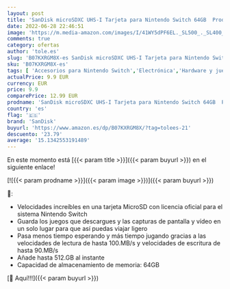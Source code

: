 ```yaml
---
layout: post
title: 'SanDisk microSDXC UHS-I Tarjeta para Nintendo Switch 64GB  Producto con Licencia de Nintendo  Color Blanco'
date: 2022-06-28 22:46:51
image: 'https://m.media-amazon.com/images/I/41WY5dPF6EL._SL500_._SL400_.jpg'
comments: true
category: ofertas
author: 'tole.es'
slug: 'B07KXRGM8X-es SanDisk microSDXC UHS-I Tarjeta para Nintendo Switch 64GB...'
sku: 'B07KXRGM8X-es'
tags: [ 'Accesorios para Nintendo Switch','Electrónica','Hardware y juegos para Nintendo Switch','Informática','Memoria para Nintendo Switch','Videojuegos','nintendo','sandisk','🇪🇸', ]
actualPrice: 9.9 EUR
currency: EUR
price: 9.9
comparePrice: 12.99 EUR
prodname: 'SanDisk microSDXC UHS-I Tarjeta para Nintendo Switch 64GB  Producto con Licencia de Nintendo  Color Blanco'
country: 'es'
flag: '🇪🇸'
brand: 'SanDisk'
buyurl: 'https://www.amazon.es/dp/B07KXRGM8X/?tag=tolees-21'
descuento: '23.79'
average: '15.1342553191489'
---
```


En este momento está [{{< param title >}}]({{< param buyurl >}}) en el siguiente enlace!

[![{{< param prodname >}}]({{< param image >}})]({{< param buyurl >}})

🔎:

- Velocidades increíbles en una tarjeta MicroSD con licencia oficial para el sistema Nintendo Switch
- Guarda los juegos que descargues y las capturas de pantalla y vídeo en un solo lugar para que así puedas viajar ligero
- Pasa menos tiempo esperando y más tiempo jugando gracias a las velocidades de lectura de hasta 100.MB/s y velocidades de escritura de hasta 90.MB/s
- Añade hasta 512.GB al instante
- Capacidad de almacenamiento de memoria: 64GB

[🛒 Aquí!!!]({{< param buyurl >}})

